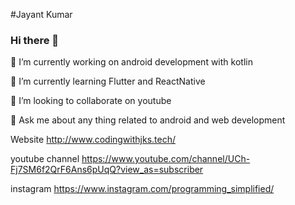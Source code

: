 #Jayant Kumar
### Hi there 👋

🔭 I’m currently working on android development with kotlin

🌱 I’m currently learning Flutter and ReactNative

👯 I’m looking to collaborate on youtube

💬 Ask me about any thing related to android and web development

Website http://www.codingwithjks.tech/

youtube channel https://www.youtube.com/channel/UCh-Fj7SM6f2QrF6Ans6pUqQ?view_as=subscriber

instagram https://www.instagram.com/programming_simplified/
